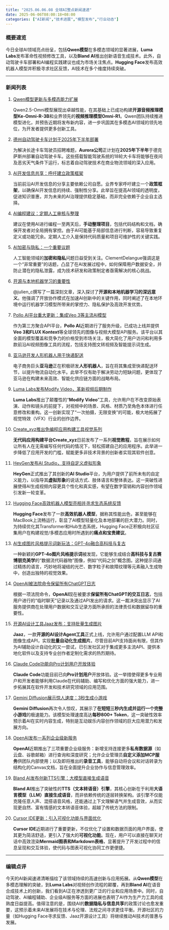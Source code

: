 ```yaml
---
title: "2025.06.06.08 全球AI整点新闻速递"
date: 2025-06-06T08:00:18+08:00
categories: ["AI新闻","技术进展","模型发布","行业动态"]
---
```


### **概要速览**

今日全球AI领域亮点纷呈，包括**Qwen模型**在多模态领域的显著进展，**Luma Labs**发布革命性视频修改工具，以及**Bland AI**推出创新语音生成技术。此外，自动驾驶卡车部署和AI编程实践建议也成为市场关注焦点。**Hugging Face**发布高效机器人模型并积极寻求社区反馈，AI技术在多个维度持续突破。

---

### **新闻列表**

1.  [Qwen模型更新与多模态能力扩展](https://x.com/mervenoyann/status/1930633229037441203)

    Qwen2.5-Omni模型展现出卓越性能，在其基础上已成功构建**开源音频推理模型Ke-Omni-R-3B**和业界领先的**视频推理模型Omni-R1**。Qwen团队持续推进模型进化，并预告近期将发布新内容，进一步巩固其在多模态AI领域的领先地位，为开发者提供更多创新工具。

2.  [德州自动驾驶卡车计划于2025年下半年部署](https://x.com/PeterDiamandis/status/1930633397908521371)

    为解决长途卡车驾驶员招聘难题，**Aurora公司**正计划在**2025年下半年**于德克萨斯州部署自动驾驶卡车。这些搭载智能驾驶系统的18轮大卡车将能够在夜间及恶劣天气条件下运行，标志着自动驾驶技术在商业物流领域的深入应用。

3.  [AI开发信息共享：呼吁建立政策框架](https://x.com/jackclarkSF/status/1930630410343678145)

    当前前沿AI开发信息的分享主要依赖公司自愿。业界专家呼吁建立一个**政策框架**，以确保AI开发信息的持续、强制性分享。此举旨在提高AI领域的透明度，促进知识普惠，并为未来的AI治理提供稳定基础，而非完全依赖于企业自主选择。

4.  [AI编程建议：定期人工审核与整理](https://x.com/dotey/status/1930624520898888170)

    建议在使用AI进行编程一至两天后，**手动整理项目**，包括代码结构和文档，确保开发者对全局拥有掌控。由于AI可能基于局部信息进行判断，容易导致重复定义或功能冗余。定期人工介入是保持代码质量和项目可维护性的关键实践。

5.  [AI加密与隐私：一个重要议题](https://x.com/ClementDelangue/status/1930623057455878195)

    人工智能领域的**加密和隐私**问题日益受到关注。ClementDelangue强调这是一个“非常重要”的话题，凸显了在AI发展过程中，如何保障用户数据安全，并防止潜在的隐私泄露，成为技术研发和政策制定者亟需解决的核心挑战。

6.  [开源与本地机器学习的重要性](https://x.com/mervenoyann/status/1930620305841532983)

    @julien_c撰写了一篇深刻文章，深入探讨了**开源和本地机器学习的深远意义**。他强调了开放协作模式在加速AI创新中的关键作用，同时阐述了在本地环境中运行机器学习模型所带来的掌控力、隐私保护及高效开发优势。

7.  [Pollo AI平台重大更新：集成Veo 3等主流AI模型](https://x.com/imxiaohu/status/1930608237629600180)

    作为第三方聚合API平台，**Pollo AI**近期进行了服务升级，已成功上线并提供**Veo 3和FLUX Kontext**等全球领先的图像与视频大模型API服务。该平台以其全面的模型覆盖和竞争力的价格受到市场关注，极大简化了用户访问和利用多款前沿AI视频图像工具的流程，包括支持图文转视频及智能提示词生成。

8.  [亚马逊开发人形机器人用于快递配送](https://x.com/99aico/status/1930580609488781672)

    电子商务巨头**亚马逊**正在积极研发**人形机器人**，旨在将其集成至快递配送环节，以提升物流自动化水平。此举不仅有助于解决劳动力短缺问题，更体现了亚马逊在构建未来高效、智能化供应链方面的战略布局。

9.  [Luma Labs发布Modify Video，革新视频后期制作](https://x.com/imxiaohu/status/1930562834217554421)

    **Luma Labs**推出了颠覆性的“**Modify Video**”工具，允许用户在不改变原始表演、动作和镜头的前提下，对视频中的场景、风格、材质乃至角色本体进行任意修改和重构。这一创新实现了“一次拍摄，无限变换”的可能，极大地拓展了视觉特效（VFX）行业的创作边界。

10. [Create_xyz推出免编程应用构建工具视觉系列](https://x.com/99aico/status/1930561169598853436)

    **无代码应用构建平台Create_xyz**日前发布了一系列**视觉教程**，旨在展示如何让所有人在无需编写任何代码的情况下，轻松搭建自己的应用程序。此举进一步降低了应用开发的门槛，赋能更多非技术背景的创新者实现其软件创意。

11. [HeyGen发布AI Studio，支持自定义虚拟形象](https://x.com/99aico/status/1930561150401573239)

    **HeyGen**正式推出了其创新的**AI Studio**平台，为用户提供了前所未有的自定义能力，以指导其**虚拟形象**的说话方式、肢体语言和整体表达。这一突破性进展使得AI生成视频内容更具个性化和真实感，有望在数字营销和内容创作领域引发新一轮变革。

12. [Hugging Face高效机器人模型亮相并寻求生态系统反馈](https://x.com/mervenoyann/status/1930554830306562236)

    **Hugging Face**发布了一款**高效机器人模型**，据称其性能出色，甚至能够在MacBook上流畅运行，彰显了AI模型轻量化及本地部署的巨大潜力。同时，为持续优化其Transformer和Hub生态系统，Hugging Face正积极向社区征集用户在构建视觉/多模态应用时所遇到的**痛点和宝贵建议**。

13. [AI生成图片风格提示词新玩法：GPT-4o融合高科技与复古](https://x.com/op7418/status/1930538219894145331)

    一种新颖的**GPT-4o图片风格提示词**被发现，它能够生成结合**高科技与复古赛博朋克美学**的“数据流代码器物”图像，例如“代码之剑”概念图。这种提示词通过精炼的语言，巧妙地将凝结的光芒、数字粒子和故障纹理等元素融入生成物中，创造出独特的视觉效果。

14. [OpenAI被法院命令保留所有ChatGPT日志](https://x.com/EMostaque/status/1930536809672454235)

    根据一项法院命令，**OpenAI**现在被要求**保留所有ChatGPT的交互日志**，包括用户进行的“临时聊天”记录以及通过API发出的请求。这一裁决突出显示了AI服务提供商在处理用户数据和交互记录方面所承担的法律责任和数据留存的重要性。

15. [开源AI设计工具Jaaz发布：支持批量生成图片](https://x.com/op7418/status/1930469867863589160)

    **Jaaz**，一款**开源的AI设计Agent工具**正式上线，允许用户通过配置LLM API和图像生成API，实现**批量自动化生成图片**。尽管目前API支持面尚有限，但其作为AI辅助设计自动化的又一尝试，已引发社区对于集成更多主流API、提供本地化软件以及支持专业创作者定制化需求的热烈期待。

16. [Claude Code功能向Pro计划用户开放体验](https://x.com/op7418/status/1930466092314669153)

    **Claude Code**功能目前已向**Pro计划用户**开放体验。这一举措使得更多专业用户和开发者能够利用Claude在代码辅助、编写和优化方面的强大能力，进一步拓展其在软件开发和技术研究领域的应用范围。

17. [Gemini Diffusion展示惊人速度：3秒生成小游戏](https://x.com/op7418/status/1930465904770400484)

    **Gemini Diffusion**再次令人惊叹，其展示了**在短短三秒内生成并运行一个完整小游戏**的极速能力。该模型处理速度高达**每秒800+ Token**，这一突破性效率预示着AI在实时内容生成，特别是互动娱乐内容创作领域的巨大应用潜力和发展方向。

18. [OpenAI发布一系列企业级新服务](https://x.com/op7418/status/1930464820899524976)

    **OpenAI**近期推出了三项重要企业级服务：新增支持连接更多**私有数据源**（如云盘、谷歌邮箱）进行查询和深度研究；允许企业管理员**自定义添加MCP服务**供团队内部使用；以及即将推出的**录音工具**，能够自动将会议和对话转录为结构化的Canvas文档，旨在全面提升企业协作与信息管理效率。

19. [Bland AI发布创新TTS引擎：大模型直接生成语音](https://x.com/imxiaohu/status/1930463222513254770)

    **Bland AI**推出了突破性的**TTS（文本转语音）引擎**，其核心创新在于利用**大语言模型（LLM）直接生成语音**，而非依赖传统的逐层转换架构。该引擎不仅能克隆任意人声、混搭语音风格，还能通过上下文理解语气并生成音效，从而实现更自然、富有情感的文本转语音体验，超越了传统方法的限制。

20. [Cursor IDE更新：引入可视化功能与界面优化](https://x.com/op7418/status/1930461633173959074)

    **Cursor IDE**近期进行了重要更新，不仅优化了设置和数据页面的用户界面，使其更为简洁舒适，更引入了强大的**可视化功能**。现在，用户可以直接在聊天对话中高效渲染**Mermaid图表和Markdown表格**，显著提升了开发过程中的信息呈现和交互体验，使代码与图表可视化协同工作更便捷。

---

### **编辑点评**

今天的AI新闻速递清晰描绘了该领域持续的高速创新与应用拓展。从**Qwen模型**在多模态理解的突破，到**Luma Labs**对视频创作流程的颠覆，再到**Bland AI**在语音合成技术上的创新，我们看到AI正在渗透到更广泛的行业和应用场景中。同时，自动驾驶、AI编程辅助、企业级AI服务等方面的进展也表明了AI作为生产力工具的成熟度日益提高。值得注意的是，围绕AI的**数据隐私与信息共享**的政策讨论也愈发重要，这预示着未来AI发展将在技术与伦理、法规之间寻求更佳平衡。开源社区的力量（如Hugging Face寻求反馈、Jaaz开源设计工具）将继续推动AI技术的普惠与发展。